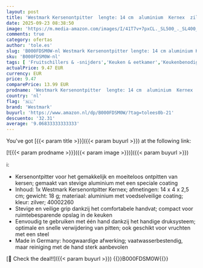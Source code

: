 ```yaml
---
layout: post
title: 'Westmark Kersenontpitter  lengte: 14 cm  aluminium  Kernex  zilver  40002260'
date: 2025-09-23 08:38:50
image: 'https://m.media-amazon.com/images/I/41T7v+7pxCL._SL500_._SL400_.jpg'
comments: true
category: ofertas
author: 'tole.es'
slug: 'B000FDSM0W-nl Westmark Kersenontpitter lengte: 14 cm aluminium Kernex...'
sku: 'B000FDSM0W-nl'
tags: [ 'Fruitschillers & -snijders','Keuken & eetkamer','Keukenbenodigdheden & -gadgets','Ontpitters','Wonen & keuken','westmark','🇳🇱', ]
actualPrice: 9.47 EUR
currency: EUR
price: 9.47
comparePrice: 13.99 EUR
prodname: 'Westmark Kersenontpitter  lengte: 14 cm  aluminium  Kernex  zilver  40002260'
country: 'nl'
flag: '🇳🇱'
brand: 'Westmark'
buyurl: 'https://www.amazon.nl/dp/B000FDSM0W/?tag=tolees0b-21'
descuento: '32.31'
average: '9.06833333333333'
---
```


You've got [{{< param title >}}]({{< param buyurl >}}) at the following link:

[![{{< param prodname >}}]({{< param image >}})]({{< param buyurl >}})

ℹ️:

- Kersenontpitter voor het gemakkelijk en moeiteloos ontpitten van kersen; gemaakt van stevige aluminium met een speciale coating
- Inhoud: 1x Westmark Kersenontpitter Kernex; afmetingen: 14 x 4 x 2,5 cm; gewicht: 18 g; materiaal: aluminium met voedselveilige coating; kleur: zilver; 40002260
- Stevige en veilige grip dankzij het comfortabele handvat; compact voor ruimtebesparende opslag in de keuken
- Eenvoudig te gebruiken met één hand dankzij het handige druksysteem; optimale en snelle verwijdering van pitten; ook geschikt voor vruchten met een steel
- Made in Germany: hoogwaardige afwerking; vaatwasserbestendig, maar reiniging met de hand sterk aanbevolen

[🛒 Check the deal!!]({{< param buyurl >}})
{{<world>}}B000FDSM0W{{</world>}}
